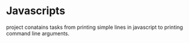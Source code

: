 # Javascripts

project conatains tasks from printing simple lines in javascript to printing
command line arguments.
